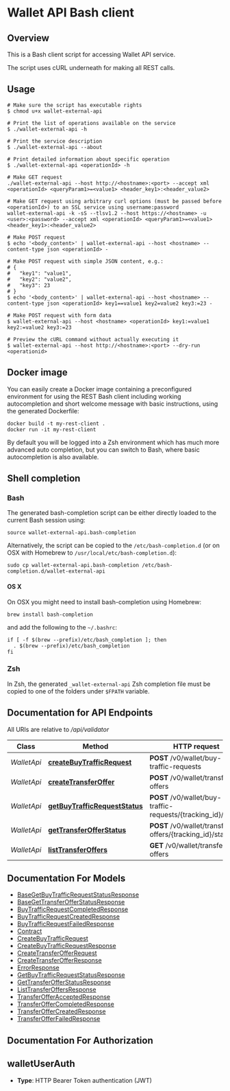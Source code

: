 # Wallet API Bash client

## Overview

This is a Bash client script for accessing Wallet API service.

The script uses cURL underneath for making all REST calls.

## Usage

```shell
# Make sure the script has executable rights
$ chmod u+x wallet-external-api

# Print the list of operations available on the service
$ ./wallet-external-api -h

# Print the service description
$ ./wallet-external-api --about

# Print detailed information about specific operation
$ ./wallet-external-api <operationId> -h

# Make GET request
./wallet-external-api --host http://<hostname>:<port> --accept xml <operationId> <queryParam1>=<value1> <header_key1>:<header_value2>

# Make GET request using arbitrary curl options (must be passed before <operationId>) to an SSL service using username:password
wallet-external-api -k -sS --tlsv1.2 --host https://<hostname> -u <user>:<password> --accept xml <operationId> <queryParam1>=<value1> <header_key1>:<header_value2>

# Make POST request
$ echo '<body_content>' | wallet-external-api --host <hostname> --content-type json <operationId> -

# Make POST request with simple JSON content, e.g.:
# {
#   "key1": "value1",
#   "key2": "value2",
#   "key3": 23
# }
$ echo '<body_content>' | wallet-external-api --host <hostname> --content-type json <operationId> key1==value1 key2=value2 key3:=23 -

# Make POST request with form data
$ wallet-external-api --host <hostname> <operationId> key1:=value1 key2:=value2 key3:=23

# Preview the cURL command without actually executing it
$ wallet-external-api --host http://<hostname>:<port> --dry-run <operationid>

```

## Docker image

You can easily create a Docker image containing a preconfigured environment
for using the REST Bash client including working autocompletion and short
welcome message with basic instructions, using the generated Dockerfile:

```shell
docker build -t my-rest-client .
docker run -it my-rest-client
```

By default you will be logged into a Zsh environment which has much more
advanced auto completion, but you can switch to Bash, where basic autocompletion
is also available.

## Shell completion

### Bash

The generated bash-completion script can be either directly loaded to the current Bash session using:

```shell
source wallet-external-api.bash-completion
```

Alternatively, the script can be copied to the `/etc/bash-completion.d` (or on OSX with Homebrew to `/usr/local/etc/bash-completion.d`):

```shell
sudo cp wallet-external-api.bash-completion /etc/bash-completion.d/wallet-external-api
```

#### OS X

On OSX you might need to install bash-completion using Homebrew:

```shell
brew install bash-completion
```

and add the following to the `~/.bashrc`:

```shell
if [ -f $(brew --prefix)/etc/bash_completion ]; then
  . $(brew --prefix)/etc/bash_completion
fi
```

### Zsh

In Zsh, the generated `_wallet-external-api` Zsh completion file must be copied to one of the folders under `$FPATH` variable.

## Documentation for API Endpoints

All URIs are relative to */api/validator*

Class | Method | HTTP request | Description
------------ | ------------- | ------------- | -------------
*WalletApi* | [**createBuyTrafficRequest**](docs/WalletApi.md#createbuytrafficrequest) | **POST** /v0/wallet/buy-traffic-requests | 
*WalletApi* | [**createTransferOffer**](docs/WalletApi.md#createtransferoffer) | **POST** /v0/wallet/transfer-offers | 
*WalletApi* | [**getBuyTrafficRequestStatus**](docs/WalletApi.md#getbuytrafficrequeststatus) | **POST** /v0/wallet/buy-traffic-requests/{tracking_id}/status | 
*WalletApi* | [**getTransferOfferStatus**](docs/WalletApi.md#gettransferofferstatus) | **POST** /v0/wallet/transfer-offers/{tracking_id}/status | 
*WalletApi* | [**listTransferOffers**](docs/WalletApi.md#listtransferoffers) | **GET** /v0/wallet/transfer-offers | 


## Documentation For Models

 - [BaseGetBuyTrafficRequestStatusResponse](docs/BaseGetBuyTrafficRequestStatusResponse.md)
 - [BaseGetTransferOfferStatusResponse](docs/BaseGetTransferOfferStatusResponse.md)
 - [BuyTrafficRequestCompletedResponse](docs/BuyTrafficRequestCompletedResponse.md)
 - [BuyTrafficRequestCreatedResponse](docs/BuyTrafficRequestCreatedResponse.md)
 - [BuyTrafficRequestFailedResponse](docs/BuyTrafficRequestFailedResponse.md)
 - [Contract](docs/Contract.md)
 - [CreateBuyTrafficRequest](docs/CreateBuyTrafficRequest.md)
 - [CreateBuyTrafficRequestResponse](docs/CreateBuyTrafficRequestResponse.md)
 - [CreateTransferOfferRequest](docs/CreateTransferOfferRequest.md)
 - [CreateTransferOfferResponse](docs/CreateTransferOfferResponse.md)
 - [ErrorResponse](docs/ErrorResponse.md)
 - [GetBuyTrafficRequestStatusResponse](docs/GetBuyTrafficRequestStatusResponse.md)
 - [GetTransferOfferStatusResponse](docs/GetTransferOfferStatusResponse.md)
 - [ListTransferOffersResponse](docs/ListTransferOffersResponse.md)
 - [TransferOfferAcceptedResponse](docs/TransferOfferAcceptedResponse.md)
 - [TransferOfferCompletedResponse](docs/TransferOfferCompletedResponse.md)
 - [TransferOfferCreatedResponse](docs/TransferOfferCreatedResponse.md)
 - [TransferOfferFailedResponse](docs/TransferOfferFailedResponse.md)


## Documentation For Authorization


## walletUserAuth


- **Type**: HTTP Bearer Token authentication (JWT)

